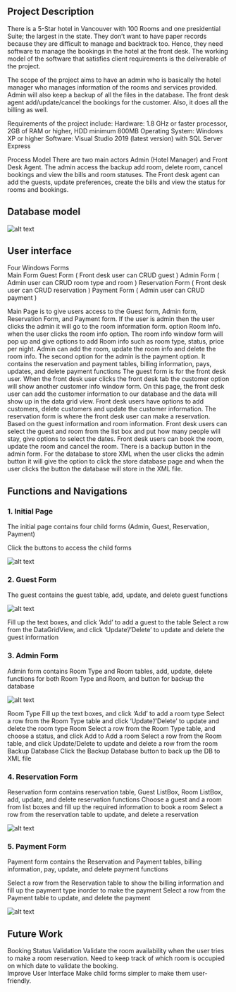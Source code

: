 ## 	Project Description
There is a 5-Star hotel in Vancouver with 100 Rooms and one presidential Suite; the largest in the state. They don’t want to have paper records because they are difficult to manage and backtrack too. Hence, they need software to manage the bookings in the hotel at the front desk. The working model of the software that satisfies client requirements is the deliverable of the project.

The scope of the project aims to have an admin who is basically the hotel manager who manages information of the rooms and services provided. Admin will also keep a backup of all the files in the database. The front desk agent add/update/cancel the bookings for the customer. Also, it does all the billing as well. 

Requirements of the project include:
Hardware: 1.8 GHz or faster processor, 2GB of RAM or higher, HDD minimum 800MB Operating System: Windows XP or higher
Software: Visual Studio 2019 (latest version) with SQL Server Express

Process Model
There are two main actors Admin (Hotel Manager) and Front Desk Agent. The admin access the backup add room, delete room, cancel bookings and view the bills and room statuses.
The Front desk agent can add the guests, update preferences, create the bills and view the status for rooms and bookings.

## Database model

![alt text](dbmodel.PNG	)


## User interface

Four Windows Forms  
Main Form 
Guest Form ( Front desk user can CRUD guest )
Admin Form ( Admin user can CRUD room type and room )
Reservation Form ( Front desk user can CRUD reservation )
 Payment Form ( Admin user can CRUD payment )

Main Page is to give users access to the Guest form, Admin form, Reservation Form, and Payment form. If the user is admin then the user clicks the admin it will go to the room information form. option Room Info. when the user clicks the room info option. The room info window form will pop up and give options to add Room info such as room type, status, price per night. Admin can add the room, update the room info and delete the room info. 
The second option for the admin is the payment option.  It contains the reservation and payment tables, billing information, pays, updates, and delete payment functions 
 The guest form is for the front desk user. When the front desk user clicks the front desk tab the customer option will show another customer info window form. On this page, the front desk user can add the customer information to our database and the data will show up in the data grid view. Front desk users have options to add customers, delete customers and update the customer information. 
The reservation form is where the front desk user can make a reservation. Based on the guest information and room information. Front desk users can select the guest and room from the list box and put how many people will stay, give options to select the dates. Front desk users can book the room, update the room and cancel the room. 
There is a backup button in the admin form. For the database to store XML when the user clicks the admin button it will give the option to click the store database page and when the user clicks the button the database will store in the XML file.

## Functions and Navigations

### 1. Initial Page
The initial page contains four child forms (Admin, Guest, Reservation, Payment)

Click the buttons to access the child forms

![alt text](initial.png)


### 2. Guest Form
The guest contains the guest table, add, update, and delete guest functions

![alt text](guest.png)

Fill up the text boxes, and click ‘Add’ to add a guest to the table
Select a row from the DataGridView, and click ‘Update’/’Delete’ to update and delete the guest information 



### 3. Admin Form
Admin form contains Room Type and Room tables, add, update, delete functions for both Room Type and Room, and button for backup the database

![alt text](room.png)

Room Type
Fill up the text boxes, and click ‘Add’ to add a room type
Select a row from  the Room Type table and click ‘Update’/’Delete’ to update and delete the room type
Room
 Select a row from the Room Type table, and choose a status, and click Add  to Add a room 
Select a row from the Room table, and click Update/Delete  to update and delete a row from the room 
  	     Backup Database
Click the Backup Database button to back up the DB to XML file



### 4. Reservation Form
Reservation form contains reservation table, Guest ListBox, Room ListBox, add, update, and delete reservation functions 
Choose a guest and a room from list boxes and fill up the required information to book a room
Select a row from the reservation table to update, and delete a reservation

![alt text](reservation.PNG)


### 5. Payment Form
Payment form contains the Reservation and Payment tables, billing information, pay,      update, and delete payment functions

Select a row from the Reservation table to show the billing information and fill up the payment type inorder to make the payment
Select a row from the Payment table to update, and delete the payment

![alt text](payment.png)



## Future Work

Booking Status Validation
Validate the room availability when the user tries to make a room reservation. Need to keep track of which room is occupied on which date to validate the booking.  
Improve User Interface 
	Make child forms simpler to make them user-friendly. 

